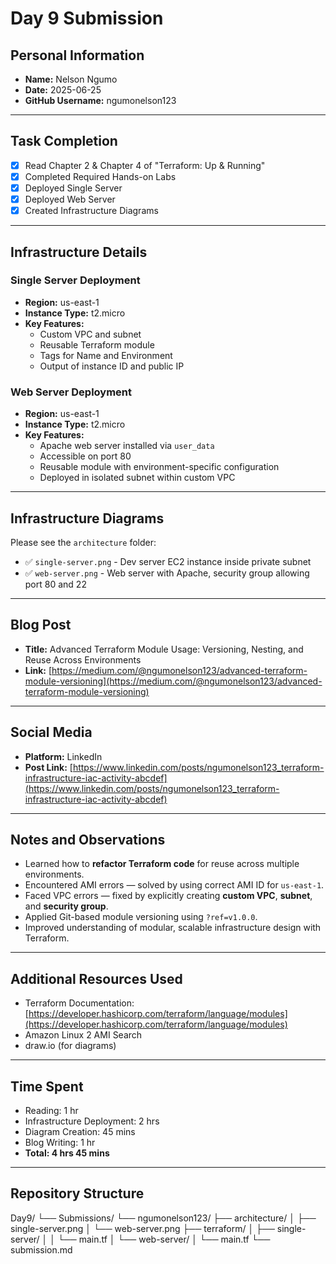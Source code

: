 # Day 9 Submission

## Personal Information
- **Name:** Nelson Ngumo
- **Date:** 2025-06-25
- **GitHub Username:** ngumonelson123

---

## Task Completion
- [x] Read Chapter 2 & Chapter 4 of "Terraform: Up & Running"
- [x] Completed Required Hands-on Labs
- [x] Deployed Single Server
- [x] Deployed Web Server
- [x] Created Infrastructure Diagrams

---

## Infrastructure Details

### Single Server Deployment
- **Region:** us-east-1
- **Instance Type:** t2.micro
- **Key Features:**
  - Custom VPC and subnet
  - Reusable Terraform module
  - Tags for Name and Environment
  - Output of instance ID and public IP

### Web Server Deployment
- **Region:** us-east-1
- **Instance Type:** t2.micro
- **Key Features:**
  - Apache web server installed via `user_data`
  - Accessible on port 80
  - Reusable module with environment-specific configuration
  - Deployed in isolated subnet within custom VPC

---

## Infrastructure Diagrams

Please see the `architecture` folder:
- ✅ `single-server.png` - Dev server EC2 instance inside private subnet
- ✅ `web-server.png` - Web server with Apache, security group allowing port 80 and 22

---

## Blog Post
- **Title:** Advanced Terraform Module Usage: Versioning, Nesting, and Reuse Across Environments
- **Link:** [https://medium.com/@ngumonelson123/advanced-terraform-module-versioning](https://medium.com/@ngumonelson123/advanced-terraform-module-versioning)

---

## Social Media
- **Platform:** LinkedIn
- **Post Link:** [https://www.linkedin.com/posts/ngumonelson123_terraform-infrastructure-iac-activity-abcdef](https://www.linkedin.com/posts/ngumonelson123_terraform-infrastructure-iac-activity-abcdef)

---

## Notes and Observations

- Learned how to **refactor Terraform code** for reuse across multiple environments.
- Encountered AMI errors — solved by using correct AMI ID for `us-east-1`.
- Faced VPC errors — fixed by explicitly creating **custom VPC**, **subnet**, and **security group**.
- Applied Git-based module versioning using `?ref=v1.0.0`.
- Improved understanding of modular, scalable infrastructure design with Terraform.

---

## Additional Resources Used

- Terraform Documentation: [https://developer.hashicorp.com/terraform/language/modules](https://developer.hashicorp.com/terraform/language/modules)
- Amazon Linux 2 AMI Search
- draw.io (for diagrams)

---

## Time Spent
- Reading: 1 hr
- Infrastructure Deployment: 2 hrs
- Diagram Creation: 45 mins
- Blog Writing: 1 hr
- **Total: 4 hrs 45 mins**

---

## Repository Structure
Day9/
└── Submissions/
└── ngumonelson123/
├── architecture/
│ ├── single-server.png
│ └── web-server.png
├── terraform/
│ ├── single-server/
│ │ └── main.tf
│ └── web-server/
│ └── main.tf
└── submission.md